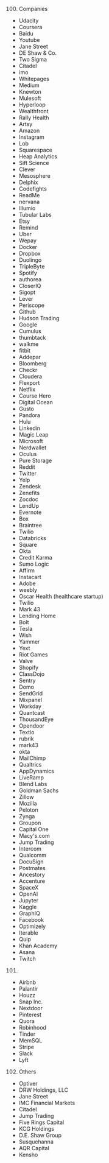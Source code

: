 100. Companies
  * Udacity
  * Coursera
  * Baidu
  * Youtube
  * Jane Street
  * DE Shaw & Co.
  * Two Sigma
  * Citadel
  * imo
  * Whitepages
  * Medium
  * Knewton
  * Mulesoft
  * Hyperloop
  * Wealthfront
  * Rally Health
  * Artsy
  * Amazon
  * Instagram
  * Lob
  * Squarespace
  * Heap Analytics
  * Sift Science
  * Clever
  * Mesosphere
  * Delphix
  * Codefights
  * ReadMe
  * nervana
  * Illumio
  * Tubular Labs
  * Etsy
  * Remind
  * Uber
  * Wepay
  * Docker
  * Dropbox
  * Duolingo
  * TripleByte
  * Spotify
  * authorea
  * CloserIQ
  * Sigopt
  * Lever
  * Periscope
  * Github
  * Hudson Trading
  * Google
  * Cumulus
  * thumbtack
  * walkme
  * fitbit
  * Addepar
  * Bloomberg
  * Checkr
  * Cloudera
  * Flexport
  * Netflix
  * Course Hero
  * Digital Ocean
  * Gusto
  * Pandora
  * Hulu
  * Linkedin
  * Magic Leap
  * Microsoft
  * Nerdwallet
  * Oculus
  * Pure Storage
  * Reddit
  * Twitter
  * Yelp
  * Zendesk
  * Zenefits
  * Zocdoc
  * LendUp
  * Evernote
  * Box
  * Braintree
  * Twilio
  * Databricks
  * Square
  * Okta
  * Credit Karma
  * Sumo Logic
  * Affirm
  * Instacart
  * Adobe
  * weebly
  * Oscar Health (healthcare startup)
  * Twilio
  * Mark 43
  * Lending Home
  * Bolt
  * Tesla
  * Wish
  * Yammer
  * Yext
  * Riot Games
  * Valve
  * Shopify
  * ClassDojo
  * Sentry
  * Domo
  * SendGrid
  * Mixpanel
  * Workday
  * Quantcast
  * ThousandEye
  * Opendoor
  * Textio
  * rubrik
  * mark43
  * okta
  * MailChimp
  * Qualtrics
  * AppDynamics
  * LiveRamp
  * Blend Labs
  * Goldman Sachs
  * Zillow
  * Mozilla
  * Peloton
  * Zynga
  * Groupon
  * Capital One
  * Macy's.com
  * Jump Trading 
  * Intercom
  * Qualcomm
  * DocuSign
  * Postmates
  * Ancestory
  * Accenture
  * SpaceX
  * OpenAI
  * Jupyter
  * Kaggle
  * GraphIQ
  * Facebook
  * Optimizely
  * Iterable
  * Quip
  * Khan Academy
  * Asana
  * Twitch 

101.
  * Airbnb
  * Palantir
  * Houzz
  * Snap Inc.
  * Nextdoor
  * Pinterest
  * Quora
  * Robinhood
  * Tinder
  * MemSQL
  * Stripe
  * Slack
  * Lyft

102. Others 
  * Optiver
  * DRW Holdings, LLC
  * Jane Street
  * IMC Financial Markets
  * Citadel
  * Jump Trading
  * Five Rings Capital
  * KCG Holdings
  * D.E. Shaw Group
  * Susquehanna
  * AQR Capital
  * Kensho
